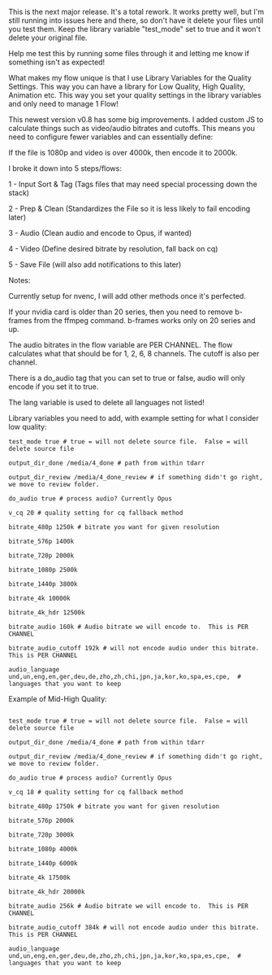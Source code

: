This is the next major release.  It's a total rework.  It works pretty well, but I'm still running into issues here and there, so don't have it delete your files until you test them.  Keep the library variable "test_mode" set to true and it won't delete your original file.

Help me test this by running some files through it and letting me know if something isn't as expected!


What makes my flow unique is that I use Library Variables for the Quality Settings.  This way you can have a library for Low Quality, High Quality, Animation etc.
This way you set your quality settings in the library variables and only need to manage 1 Flow!

This newest version v0.8 has some big improvements.  I added custom JS to calculate things such as video/audio bitrates and cutoffs.  This means you need to configure fewer variables and can essentially define:

If the file is 1080p and video is over 4000k, then encode it to 2000k.

I broke it down into 5 steps/flows:


1 - Input Sort & Tag  (Tags files that may need special processing down the stack)

2 - Prep & Clean (Standardizes the File so it is less likely to fail encoding later)

3 - Audio (Clean audio and encode to Opus, if wanted)

4 - Video (Define desired bitrate by resolution, fall back on cq)

5 - Save File (will also add notifications to this later)

Notes:

Currently setup for nvenc, I will add other methods once it's perfected.

If your nvidia card is older than 20 series, then you need to remove b-frames from the ffmpeg command.  b-frames works only on 20 series and up.

The audio bitrates in the flow variable are PER CHANNEL.  The flow calculates what that should be for 1, 2, 6, 8 channels.  The cutoff is also per channel.

There is a do_audio tag that you can set to true or false, audio will only encode if you set it to true.

The lang variable is used to delete all languages not listed!

Library variables you need to add, with example setting for what I consider low quality:

```
test_mode true # true = will not delete source file.  False = will delete source file

output_dir_done /media/4_done # path from within tdarr

output_dir_review /media/4_done_review # if something didn't go right, we move to review folder.

do_audio true # process audio? Currently Opus

v_cq 20 # quality setting for cq fallback method

bitrate_480p 1250k # bitrate you want for given resolution

bitrate_576p 1400k

bitrate_720p 2000k

bitrate_1080p 2500k

bitrate_1440p 3800k

bitrate_4k 10000k

bitrate_4k_hdr 12500k

bitrate_audio 160k # Audio bitrate we will encode to.  This is PER CHANNEL

bitrate_audio_cutoff 192k # will not encode audio under this bitrate.  This is PER CHANNEL

audio_language und,un,eng,en,ger,deu,de,zho,zh,chi,jpn,ja,kor,ko,spa,es,cpe,  # languages that you want to keep

```
Example of Mid-High Quality:

```

test_mode true # true = will not delete source file.  False = will delete source file

output_dir_done /media/4_done # path from within tdarr

output_dir_review /media/4_done_review # if something didn't go right, we move to review folder.

do_audio true # process audio? Currently Opus

v_cq 18 # quality setting for cq fallback method

bitrate_480p 1750k # bitrate you want for given resolution

bitrate_576p 2000k

bitrate_720p 3000k

bitrate_1080p 4000k

bitrate_1440p 6000k

bitrate_4k 17500k

bitrate_4k_hdr 20000k

bitrate_audio 256k # Audio bitrate we will encode to.  This is PER CHANNEL

bitrate_audio_cutoff 384k # will not encode audio under this bitrate.  This is PER CHANNEL

audio_language und,un,eng,en,ger,deu,de,zho,zh,chi,jpn,ja,kor,ko,spa,es,cpe,  # languages that you want to keep


```
